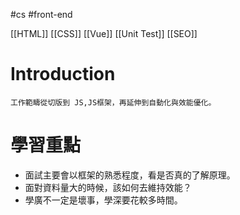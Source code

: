 #cs #front-end 

[[HTML]]
[[CSS]]
[[Vue]]
[[Unit Test]]
[[SEO]]

# Introduction
	工作範疇從切版到 JS,JS框架，再延伸到自動化與效能優化。

# 學習重點
- 面試主要會以框架的熟悉程度，看是否真的了解原理。
- 面對資料量大的時候，該如何去維持效能？
- 學廣不一定是壞事，學深要花較多時間。